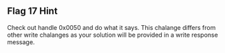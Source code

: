 ## Flag 17 Hint

Check out handle 0x0050 and do what it says.  This chalange differs from other write chalanges as your solution will be provided in a write response message.
